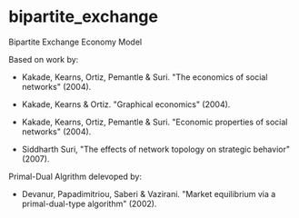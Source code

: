 # bipartite_exchange
Bipartite Exchange Economy Model

Based on work by:

* Kakade, Kearns, Ortiz, Pemantle & Suri. "The economics of social networks" (2004).

* Kakade, Kearns & Ortiz. "Graphical economics" (2004).

* Kakade, Kearns, Ortiz, Pemantle & Suri. "Economic properties of social networks" (2004).

* Siddharth Suri, "The effects of network topology on strategic behavior" (2007).

Primal-Dual Algrithm delevoped by:

* Devanur, Papadimitriou, Saberi & Vazirani. "Market equilibrium via a primal-dual-type algorithm" (2002).
